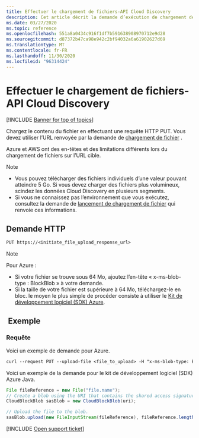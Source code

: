 ```yaml
---
title: Effectuer le chargement de fichiers-API Cloud Discovery
description: Cet article décrit la demande d’exécution de chargement de fichier dans l’API Cloud Discovery de Cloud App Security.
ms.date: 03/27/2020
ms.topic: reference
ms.openlocfilehash: 551a8a0434c916f1df7b591638908970712e9d28
ms.sourcegitcommit: d87372b47ca98e942c2bf94032a6a61902627d69
ms.translationtype: MT
ms.contentlocale: fr-FR
ms.lasthandoff: 11/30/2020
ms.locfileid: "96314424"
---
```

# <a name="perform-file-upload---cloud-discovery-api"></a>Effectuer le chargement de fichiers-API Cloud Discovery

[!INCLUDE [Banner for top of topics](includes/banner.md)]

Chargez le contenu du fichier en effectuant une requête HTTP PUT. Vous devez utiliser l’URL renvoyée par la demande de [chargement de fichier](api-discovery-initiate.md) .

Azure et AWS ont des en-têtes et des limitations différents lors du chargement de fichiers sur l’URL cible.

> [!NOTE]
>
> - Vous pouvez télécharger des fichiers individuels d’une valeur pouvant atteindre 5 Go. Si vous devez charger des fichiers plus volumineux, scindez les données Cloud Discovery en plusieurs segments.
> - Si vous ne connaissez pas l’environnement que vous exécutez, consultez la demande de [lancement de chargement de fichier](api-discovery-initiate.md) qui renvoie ces informations.

## <a name="http-request"></a>Demande HTTP

```rest
PUT https://<initiate_file_upload_response_url>
```

> [!NOTE]
>
> Pour Azure :
> - Si votre fichier se trouve sous 64 Mo, ajoutez l’en-tête « x-ms-blob-type : BlockBlob » à votre demande.
> - Si la taille de votre fichier est supérieure à 64 Mo, téléchargez-le en bloc. le moyen le plus simple de procéder consiste à utiliser le [Kit de développement logiciel (SDK) Azure](https://azure.microsoft.com/downloads/).

## <a name="example"></a> Exemple

### <a name="request"></a>Requête

Voici un exemple de demande pour Azure.

```rest
curl --request PUT --upload-file <file_to_upload> -H "x-ms-blob-type: BlockBlob" "https://<initiate_file_upload_response_url>"
```

Voici un exemple de la demande pour le kit de développement logiciel (SDK) Azure Java.

```java
File fileReference = new File("file.name");
// Create a blob using the URI that contains the shared access signature.
CloudBlockBlob sasBlob = new CloudBlockBlob(uri);

// Upload the file to the blob.
sasBlob.upload(new FileInputStream(fileReference), fileReference.length());
```

[!INCLUDE [Open support ticket](includes/support.md)]
